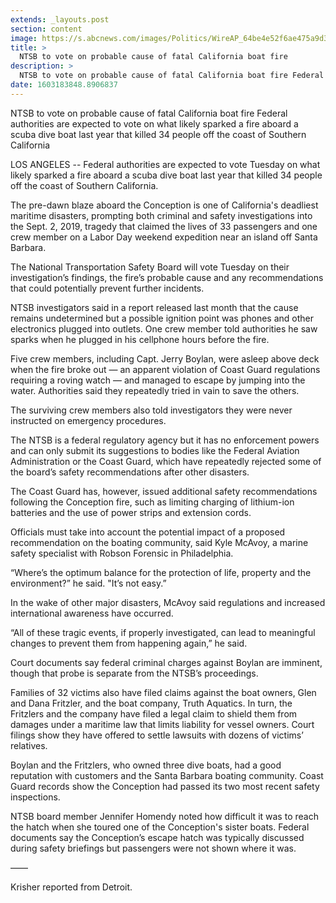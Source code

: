 ```yaml
--- 
extends: _layouts.post 
section: content 
image: https://s.abcnews.com/images/Politics/WireAP_64be4e52f6ae475a9d37377840b84e33_16x9_992.jpg 
title: > 
  NTSB to vote on probable cause of fatal California boat fire 
description: > 
  NTSB to vote on probable cause of fatal California boat fire Federal authorities are expected to vote on what likely sparked a fire aboard a scuba dive boat last year that killed 34 people off the coast of Southern CaliforniaLOS ANGELES -- Federal authorities are expected to vote Tuesday on what likely sparked a fire aboard a scuba dive boat last year that killed 34 people off the coast of Southern California.The National Transportation Safety Board will vote Tuesday on their investigation’s findings, the fire’s probable cause and any recommendations that could potentially prevent further incidents.One crew member told authorities he saw sparks when he plugged in his cellphone hours before the fire.Jerry Boylan, were asleep above deck when the fire broke out — an apparent violation of Coast Guard regulations requiring a roving watch — and managed to escape by jumping into the water.Families of 32 victims also have filed claims against the boat owners, Glen and Dana Fritzler, and the boat company, Truth Aquatics. 
date: 1603183848.8906837 
--- 
```

<div><p>NTSB to vote on probable cause of fatal California boat fire Federal authorities are expected to vote on what likely sparked a fire aboard a scuba dive boat last year that killed 34 people off the coast of Southern California</p><p>LOS ANGELES -- Federal authorities are expected to vote Tuesday on what likely sparked a fire aboard a scuba dive boat last year that killed 34 people off the coast of Southern California.</p><p>The pre-dawn blaze aboard the Conception is one of California's deadliest maritime disasters, prompting both criminal and safety investigations into the Sept. 2, 2019, tragedy that claimed the lives of 33 passengers and one crew member on a Labor Day weekend expedition near an island off Santa Barbara.</p><p class="Ad incontentTeads incontentTeads--story ad-slot"></p><p>The National Transportation Safety Board will vote Tuesday on their investigation&#8217;s findings, the fire&#8217;s probable cause and any recommendations that could potentially prevent further incidents.</p><p>NTSB investigators said in a          report released last month that the cause remains undetermined but a possible ignition point was phones and other electronics plugged into outlets. One crew member told authorities he saw sparks when he plugged in his cellphone hours before the fire.</p><p>Five crew members, including Capt. Jerry Boylan, were asleep above deck when the fire broke out &#8212; an apparent violation of Coast Guard regulations requiring a roving watch &#8212; and managed to escape by jumping into the water. Authorities said they repeatedly tried in vain to save the others.</p><p>The surviving crew members also told investigators they were never instructed on emergency procedures.</p><p>The NTSB is a federal regulatory agency but it has no enforcement powers and can only submit its suggestions to bodies like the Federal Aviation Administration or the Coast Guard, which have repeatedly rejected some of the board&#8217;s safety recommendations after other disasters.</p><p>The Coast Guard has, however, issued additional safety recommendations following the Conception fire, such as limiting charging of lithium-ion batteries and the use of power strips and extension cords.</p><p>Officials must take into account the potential impact of a proposed recommendation on the boating community, said Kyle McAvoy, a marine safety specialist with Robson Forensic in Philadelphia.</p><p>&#8220;Where&#8217;s the optimum balance for the protection of life, property and the environment?&#8221; he said. "It&#8217;s not easy.&#8221;</p><p class="Ad incontentTeads2 incontentTeads2--story ad-slot"></p><p>In the wake of other major disasters, McAvoy said regulations and increased international awareness have occurred.</p><p>&#8220;All of these tragic events, if properly investigated, can lead to meaningful changes to prevent them from happening again,&#8221; he said.</p><p>Court documents say federal criminal charges against Boylan are imminent, though that probe is separate from the NTSB&#8217;s proceedings.</p><p>Families of 32 victims also have filed claims against the boat owners, Glen and Dana Fritzler, and the boat company, Truth Aquatics. In turn, the Fritzlers and the company have filed a legal claim to shield them from damages under a maritime law that limits liability for vessel owners. Court filings show they have offered to settle lawsuits with dozens of victims&#8217; relatives.</p><p>Boylan and the Fritzlers, who owned three dive boats, had a good reputation with customers and the Santa Barbara boating community. Coast Guard records show the Conception had passed its two most recent safety inspections.</p><p>NTSB board member Jennifer Homendy noted how difficult it was to reach the hatch when she toured one of the Conception's sister boats. Federal documents say the Conception&#8217;s escape hatch was typically discussed during safety briefings but passengers were not shown where it was.</p><p>&#8212;&#8212;</p><p>Krisher reported from Detroit.</p></div>